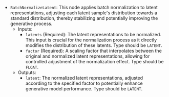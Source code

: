 - `BatchNormalizeLatent`: This node applies batch normalization to latent representations, adjusting each latent sample's distribution towards a standard distribution, thereby stabilizing and potentially improving the generative process.
    - Inputs:
        - `latents` (Required): The latent representations to be normalized. This input is crucial for the normalization process as it directly modifies the distribution of these latents. Type should be `LATENT`.
        - `factor` (Required): A scaling factor that interpolates between the original and normalized latent representations, allowing for controlled adjustment of the normalization effect. Type should be `FLOAT`.
    - Outputs:
        - `latent`: The normalized latent representations, adjusted according to the specified factor to potentially enhance generative model performance. Type should be `LATENT`.
